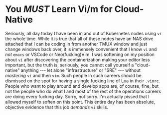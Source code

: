 # You *MUST* Learn Vi/m for Cloud-Native

Seriously, all day today I have been in and out of Kubernetes nodes
using `vi` the whole time. While it is true that all of these nodes have
an NAS drive attached that I can be coding in from another TMUX window
and just change windows back over, it is immensely convenient that I
know `vi` and *not* `emacs` or VSCode or Neo(fucking)Vim. I was
softening on my position about `vi` after discovering the
containerization making your editor less important, but the truth is,
seriously, you cannot call yourself a "cloud-native" anything --- let
alone "infrastructure" or "SRE" --- without *mastering* `vi` and then
`vim`. Such people in such careers should be dismissed on the spot for
having a single fucking line of Lua in their `.vimrc`. People who want
to play around and develop apps are, of course, fine, but not the people
who do what I and most of the rest of the operations careers are doing
every fucking day. Sorry, not sorry. I'm actually pissed that I allowed
myself to soften on this point. This entire day has been absolute,
objective evidence that this job *demands* `vi` skills.
